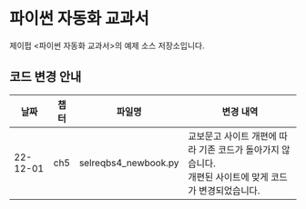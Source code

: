 # 파이썬 자동화 교과서

제이펍 <파이썬 자동화 교과서>의 예제 소스 저장소입니다.

## 코드 변경 안내
날짜|챕터|파일명|변경 내역
----|---|---|----
22-12-01|ch5|selreqbs4_newbook.py|교보문고 사이트 개편에 따라 기존 코드가 돌아가지 않습니다. <br>개편된 사이트에 맞게 코드가 변경되었습니다.
